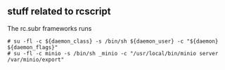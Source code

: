 ## stuff related to rcscript

The rc.subr frameworks runs

~~~
# su -fl -c ${daemon_class} -s /bin/sh ${daemon_user} -c "${daemon} ${daemon_flags}"
# su -fl -c minio -s /bin/sh _minio -c "/usr/local/bin/minio server /var/minio/export"
~~~
